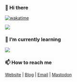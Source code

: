 ### 👋 Hi there

[![wakatime](https://wakatime.com/badge/user/6cc98766-7a6e-4b0c-8369-d5e53d575b54.svg)](https://wakatime.com/@6cc98766-7a6e-4b0c-8369-d5e53d575b54)

<picture>
  <source  
    srcset="https://ghreadme.huadeity.com/api?username=HuaDeity&bg_color=1e1e2e&text_color=cdd6f4&icon_color=cba6f7&title_color=94e2d5&show_icons=true&hide_border=true"
    media="(prefers-color-scheme: dark)"
  >
  <source
    srcset="https://ghreadme.huadeity.com/api?username=HuaDeity&bg_color=eff1f5&text_color=4c4f69&icon_color=8839ef&title_color=179299&show_icons=true&hide_border=true"
    media="(prefers-color-scheme: light)"
  >
  <img src="https://ghreadme.huadeity.com/api?username=HuaDeity&
  bg_color=eff1f5&text_color=4c4f69&icon_color=8839ef&title_color=179299&show_icons=true&hide_border=true" >
</picture>

### 🌱 I’m currently learning

<picture>
  <source
    srcset="https://github-readme-tech-stack.vercel.app/api/cards?showBorder=false&lineCount=2&theme=catppuccin_mocha&line1=PyTorch,PyTorch,auto;Swift,Swift,auto;&line2=electron,Electron,auto;vuedotjs,Vue.js,auto;TailwindCSS,Tailwind%20CSS,auto"
    media="(prefers-color-scheme: dark)"
  >
  <source
    srcset="https://github-readme-tech-stack.vercel.app/api/cards?showBorder=false&lineCount=2&theme=catppuccin_latte&line1=PyTorch,PyTorch,auto;Swift,Swift,auto;&line2=electron,Electron,auto;vuedotjs,Vue.js,auto;TailwindCSS,Tailwind%20CSS,auto"
    media="(prefers-color-scheme: light)"
  >
  <img src="hhttps://github-readme-tech-stack.vercel.app/api/cards?
  showBorder=false&lineCount=2&theme=catppuccin_latte&line1=PyTorch,
  PyTorch,auto;Swift,Swift,auto;&line2=electron,Electron,auto;vuedotjs,Vue.js,auto;TailwindCSS,Tailwind%20CSS,auto" >
</picture>

### 📫 How to reach me

[Website](https://huadeity.com) | [Blog](https://blog.huadeity.com) | [Email](mailto:hello@huadeity.com) | <a rel="me" href="https://mastodon.social/@HuaDeity">Mastodon</a>

<!--
**HuaDeity/HuaDeity** is a ✨ _special_ ✨ repository because its `README.
md` (this file) appears on your GitHub profile.

Here are some ideas to get you started:

- 🔭 I’m currently working on ...
- 🌱 I’m currently learning ...
- 👯 I’m looking to collaborate on ...
- 🤔 I’m looking for help with ...
- 💬 Ask me about ...
- 📫 How to reach me: ...
- 😄 Pronouns: ...
- ⚡ Fun fact: ...
-->
